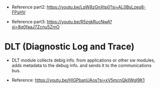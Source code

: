 - Reference part2: https://youtu.be/LqW8zGnXtp0?si=AL0BsLzeq8-FPsHV

- Reference part3: https://youtu.be/R5zgkRucNwA?si=8q0faaJ7Zcnu5ZmO

# DLT (Diagnostic Log and Trace)

- DLT module collects debig info. from applications or other sw modules, adds metadata to the debug info. and sends it to the communications bus.

- Reference: https://youtu.be/HIGPbanUAos?si=xV5mcnQkllWgI9K1

